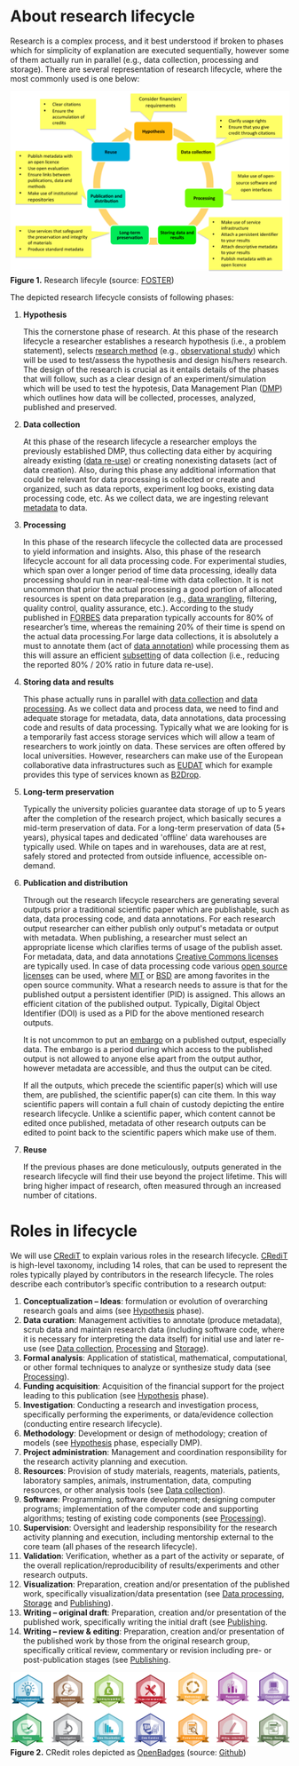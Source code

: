 # About research lifecycle

Research is a complex process, and it best understood if broken to phases which for simplicity of explanation are executed sequentially, however some of them actually run in parallel (e.g., data collection, processing and storage). There are several representation of research lifecycle, where the most commonly used is one below:

![Research lifecyle](./img/ResearchLifecycle_foster.png)
**Figure 1.** Research lifecyle (source: [FOSTER](https://www.fosteropenscience.eu/node/1420))

<!-- <div align="center">
<img src="./img/ResearchLifecycle_foster.png" width="75%">
<br> Figure 1. Research lifecyle (source: <a href="https://www.fosteropenscience.eu/node/1420">FOSTER</a>)
</div> -->

The depicted research lifecycle consists of following phases:

 1. **Hypothesis** <a name = "hypothesis"></a>

    This the cornerstone phase of research. At this phase of the research lifecycle a researcher establishes a research hypothesis (i.e., a problem statement), selects [research method](https://libguides.newcastle.edu.au/researchmethods) (e.g., [observational study](http://www.psychologyandsociety.com/observationalstudy.html)) which will be used to test/assess the hypothesis and design his/hers research. The design of the research is crucial as it entails details of the phases that will follow, such as a clear design of an experiment/simulation which will be used to test the hypotesis, Data Management Plan ([DMP]((https://dmponline.deic.dk/))) which outlines how data will be collected, processes, analyzed, published and preserved.

 2. **Data collection** <a name = "data-collection"></a>

    At this phase of the research lifecycle a researcher employs the previously established DMP, thus collecting data either by acquiring already existing ([data re-use](https://nnlm.gov/data/thesaurus/data-reuse)) or creating nonexisting datasets (act of data creation). Also, during this phase any additional information that could be relevant for data processing is collected or create and organized, such as data reports, experiment log books, existing data processing code, etc. As we collect data, we are ingesting relevant [metadata](https://en.wikipedia.org/wiki/Metadata) to data.

 3. **Processing** <a name = "data-processing"></a>

    In this phase of the research lifecycle the collected data are processed to yield information and insights. Also, this phase of the research lifecycle account for all data processing code. For experimental studies, which span over a longer period of time data processing, ideally data processing should run in near-real-time with data collection. It is not uncommon that prior the actual processing a good portion of allocated resources is spent on data preparation (e.g., [data wrangling](https://en.wikipedia.org/wiki/Data_wrangling), filtering, quality control, quality assurance, etc.). According to the study published in [FORBES](https://bit.ly/2WwVPho) data preparation typically accounts for 80% of researcher’s time, whereas the remaining 20% of their time is spend on the actual data processing.For large data collections, it is absolutely a must to annotate them (act of [data annotation](https://zenodo.org/record/3522413)) while processing them as this will assure an efficient [subsetting](https://en.wikipedia.org/wiki/Subsetting) of data collection (i.e., reducing the reported 80% / 20% ratio in future data re-use).

 4. **Storing data and results** <a name = "data-storing"></a>

    This phase actually runs in parallel with [data collection](#data-collection) and [data processing](#data-processing). As we collect data and process data, we need to find and adequate storage for metadata, data, data annotations, data processing code and results of data processing. Typically what we are looking for is a temporarily fast access storage services which will allow a team of researchers to work jointly on data. These services are often offered by local universities. However, researchers can make use of the European collaborative data infrastructures such as [EUDAT](https://www.eudat.eu/) which for example provides this type of services known as [B2Drop](https://www.eudat.eu/services/b2drop).

 5. **Long-term preservation** <a name = "long-term-preservation"></a>

    Typically the university policies guarantee data storage of up to 5 years after the completion of the research project, which basically secures a mid-term preservation of data. For a long-term preservation of data (5+ years), physical tapes and dedicated 'offline' data warehouses are typically used. While on tapes and in warehouses, data are at rest, safely stored and protected from outside influence, accessible on-demand.

 6. **Publication and distribution** <a name = "publication"></a>

    Through out the research lifecycle researchers are generating several outputs prior a traditional scientific paper which are publishable, such as data, data processing code, and data annotations. For each research output researcher can either publish only output's metadata or output with metadata. When publishing, a researcher must select an appropriate license which clarifies terms of usage of the publish asset. For metadata, data, and data annotations [Creative Commons licenses](https://creativecommons.org/choose/) are typically used. In case of data processing code various [open source licenses](https://opensource.org/licenses) can be used, where [MIT](https://opensource.org/licenses/MIT) or [BSD](https://opensource.org/licenses/BSD-3-Clause) are among favorites in the open source community. What a research needs to assure is that for the published output a persistent identifier (PID) is assigned. This allows an efficient citation of the published output. Typically, Digital Object Identifier (DOI) is used as a PID for the above mentioned research outputs.

    It is not uncommon to put an [embargo](https://en.wikipedia.org/wiki/Embargo_(academic_publishing)) on a published output, especially data. The embargo is a period during which access to the published output is not allowed to anyone else apart from the output author, however metadata are accessible, and thus the output can be cited.

    If all the outputs, which precede the scientific paper(s) which will use them, are published, the scientific paper(s) can cite them. In this way scientific papers will contain a full chain of custody depicting the entire research lifecycle. Unlike a scientific paper, which content cannot be edited once published, metadata of other research outputs can be edited to point back to the scientific papers which make use of them.

 7. **Reuse** <a name = "reuse"></a>

    If the previous phases are done meticulously, outputs generated in the research lifecycle will find their use beyond the project lifetime. This will bring higher impact of research, often measured through an increased number of citations.


# Roles in lifecycle

We will use [CRediT](https://casrai.org/credit/) to explain various roles in the research lifecycle. [CRediT](https://casrai.org/credit/) is  high-level taxonomy, including 14 roles, that can be used to represent the roles typically played by contributors in the research lifecycle. The roles describe each contributor’s specific contribution to a research output:

 1. **Conceptualization – Ideas**: formulation or evolution of overarching research goals and aims (see [Hypothesis](#hypothesis) phase).
 2. **Data curation**: Management activities to annotate (produce metadata), scrub data and maintain research data (including software code, where it is necessary for interpreting the data itself) for initial use and later re-use (see [Data collection](#data-collection), [Processing](#data-processing) and [Storage](#data-storing)).
 3. **Formal analysis**: Application of statistical, mathematical, computational, or other formal  techniques to analyze or synthesize study data (see [Processing](#data-processing)).
 4. **Funding acquisition**: Acquisition of the financial support for the project leading to this  publication (see [Hypothesis](#hypothesis) phase).
 5. **Investigation**: ​Conducting a research and investigation process, specifically performing the  experiments, or data/evidence collection (conducting entire research lifecycle).
 6. **Methodology**: Development or design of methodology; creation of models (see [Hypothesis](#hypothesis) phase, especially DMP).
 7. **Project administration**: Management and coordination responsibility for the research activity planning and execution.
 8. **Resources**: Provision of study materials, reagents, materials, patients, laboratory samples,  animals, instrumentation, data, computing resources, or other analysis tools (see [Data collection](#data-collection)).
 9. **Software**: Programming, software development; designing computer programs; implementation of the computer code and supporting algorithms; testing of existing code components (see [Processing](#data-processing)).
 10. **Supervision**: Oversight and leadership responsibility for the research activity planning and execution, including mentorship external to the core team (all phases of the research lifecycle).
 11. **Validation**: Verification, whether as a part of the activity or separate, of the overall replication/reproducibility of results/experiments and other research outputs.
 12. **Visualization**: Preparation, creation and/or presentation of the published work, specifically visualization/data presentation (see [Data processing](#data-processing), [Storage](#data-storing) and [Publishing](#publishing)).
 13. **Writing – original draft**: Preparation, creation and/or presentation of the published work, specifically writing the initial draft (see [Publishing](#publishing).
 14. **Writing – review & editing**: Preparation, creation and/or presentation of the published work by those from the original research group, specifically critical review, commentary or revision including pre- or post-publication stages (see [Publishing](#publishing).


![CRedit badges](./img/badges.png)
**Figure 2.** CRedit roles depicted as [OpenBadges](https://openbadges.org/about/) (source: [Github](https://github.com/akenall/Open-Contributorship-Badges/blob/master/Badge%20Files.md))
